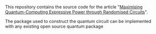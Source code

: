 This repository contains the source code for the article "[Maximising Quantum-Computing Expressive Power through Randomised Circuits](https://arxiv.org/abs/2312.01947)". 

The package used to construct the quantum circuit can be implemented with any existing open source quantum package

